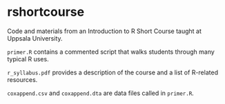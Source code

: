 # rshortcourse
Code and materials from an Introduction to R Short Course taught at Uppsala University.

`primer.R` contains a commented script that walks students through many typical R uses.

`r_syllabus.pdf` provides a description of the course and a list of R-related resources.

`coxappend.csv` and `coxappend.dta` are data files called in `primer.R`.
